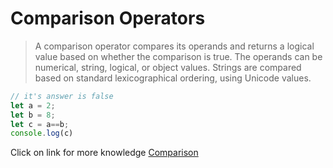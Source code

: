 # Comparison Operators
>A comparison operator compares its operands and returns a logical value based on whether the comparison is true. The operands can be numerical, string, logical, or object values. Strings are compared based on standard lexicographical ordering, using Unicode values.
```JavaScript
// it's answer is false
let a = 2;
let b = 8;
let c = a==b;
console.log(c)
```
Click on link for more knowledge [Comparison ](../js/11comparison%20operator.js)